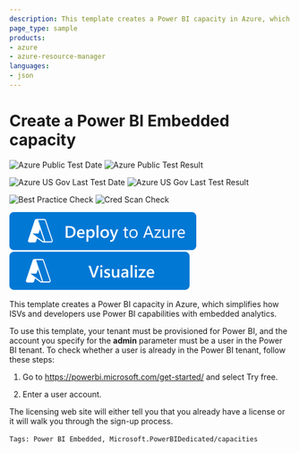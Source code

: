 ```yaml
---
description: This template creates a Power BI capacity in Azure, which simplifies how ISVs and developers use Power BI capabilities with embedded analytics.
page_type: sample
products:
- azure
- azure-resource-manager
languages:
- json
---
```

# Create a Power BI Embedded capacity

![Azure Public Test Date](https://azurequickstartsservice.blob.core.windows.net/badges/quickstarts/microsoft.powerbidedicated/power-bi-embedded/PublicLastTestDate.svg)
![Azure Public Test Result](https://azurequickstartsservice.blob.core.windows.net/badges/quickstarts/microsoft.powerbidedicated/power-bi-embedded/PublicDeployment.svg)

![Azure US Gov Last Test Date](https://azurequickstartsservice.blob.core.windows.net/badges/quickstarts/microsoft.powerbidedicated/power-bi-embedded/FairfaxLastTestDate.svg)
![Azure US Gov Last Test Result](https://azurequickstartsservice.blob.core.windows.net/badges/quickstarts/microsoft.powerbidedicated/power-bi-embedded/FairfaxDeployment.svg)

![Best Practice Check](https://azurequickstartsservice.blob.core.windows.net/badges/quickstarts/microsoft.powerbidedicated/power-bi-embedded/BestPracticeResult.svg)
![Cred Scan Check](https://azurequickstartsservice.blob.core.windows.net/badges/quickstarts/microsoft.powerbidedicated/power-bi-embedded/CredScanResult.svg)

[![Deploy To Azure](https://raw.githubusercontent.com/Azure/azure-quickstart-templates/master/1-CONTRIBUTION-GUIDE/images/deploytoazure.svg?sanitize=true)](https://portal.azure.com/#create/Microsoft.Template/uri/https%3A%2F%2Fraw.githubusercontent.com%2FAzure%2Fazure-quickstart-templates%2Fmaster%2Fquickstarts%2Fmicrosoft.powerbidedicated%2Fpower-bi-embedded%2Fazuredeploy.json)
[![Visualize](https://raw.githubusercontent.com/Azure/azure-quickstart-templates/master/1-CONTRIBUTION-GUIDE/images/visualizebutton.svg?sanitize=true)](http://armviz.io/#/?load=https%3A%2F%2Fraw.githubusercontent.com%2FAzure%2Fazure-quickstart-templates%2Fmaster%2Fquickstarts%2Fmicrosoft.powerbidedicated%2Fpower-bi-embedded%2Fazuredeploy.json)

This template creates a Power BI capacity in Azure, which simplifies how ISVs and developers use Power BI capabilities with embedded analytics.

To use this template, your tenant must be provisioned for Power BI, and the account you specify for the **admin** parameter must be a user in the Power BI tenant. To check whether a user is already in the Power BI tenant, follow these steps:

1. Go to https://powerbi.microsoft.com/get-started/ and select Try free.

1. Enter a user account.

The licensing web site will either tell you that you already have a license or it will walk you through the sign-up process.

`Tags: Power BI Embedded, Microsoft.PowerBIDedicated/capacities`
